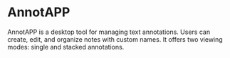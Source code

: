 # AnnotAPP
 AnnotAPP is a desktop tool for managing text annotations. Users can create, edit, and organize notes with custom names. It offers two viewing modes: single and stacked annotations.
